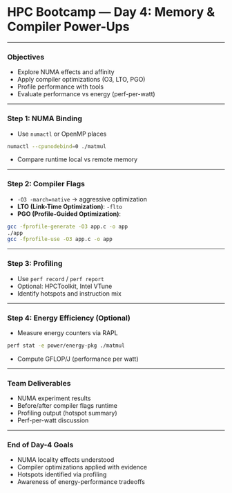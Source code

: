 # HPC Bootcamp — Day 4: Memory & Compiler Power-Ups

---

### Objectives
- Explore NUMA effects and affinity
- Apply compiler optimizations (O3, LTO, PGO)
- Profile performance with tools
- Evaluate performance vs energy (perf-per-watt)

---

### Step 1: NUMA Binding
- Use `numactl` or OpenMP places
```bash
numactl --cpunodebind=0 ./matmul
```
- Compare runtime local vs remote memory

---

### Step 2: Compiler Flags
- `-O3 -march=native` → aggressive optimization
- **LTO (Link-Time Optimization)**: `-flto`
- **PGO (Profile-Guided Optimization)**:
```bash
gcc -fprofile-generate -O3 app.c -o app
./app
gcc -fprofile-use -O3 app.c -o app
```

---

### Step 3: Profiling
- Use `perf record` / `perf report`
- Optional: HPCToolkit, Intel VTune
- Identify hotspots and instruction mix

---

### Step 4: Energy Efficiency (Optional)
- Measure energy counters via RAPL
```bash
perf stat -e power/energy-pkg ./matmul
```
- Compute GFLOP/J (performance per watt)

---

### Team Deliverables
- NUMA experiment results
- Before/after compiler flags runtime
- Profiling output (hotspot summary)
- Perf-per-watt discussion

---

### End of Day-4 Goals
- NUMA locality effects understood
- Compiler optimizations applied with evidence
- Hotspots identified via profiling
- Awareness of energy-performance tradeoffs
